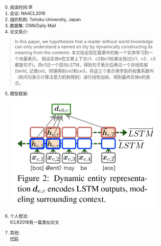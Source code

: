 0. 阅读时间:早
1. 会议:  NAACL2016
2. 组织机构: Tohoku University, Japan  
3. 数据集:  CNN/Daily Mail
4. 论文简介: 
> In this paper, we hypothesize that a reader without world knowledge can only understand a named en
tity by dynamically constructing its meaning from the contexts.
本文给出现在篇章中的每一个实体学习到一个向量表示。
假设实体e在文章上下文c1、c2和c3处都出现过(c1、c2、c3都是句子)。将c1过一个双向LSTM，得到句子表示后再过一个非线性层(tanh),
记做ce1。同理得到ce2和ce3。将这三个表示用学到的权重系数W（和问句表示计算注意力机制得到）进行线性加权，得到最终实体e的表示。

5. 模型框架:  
![image](https://github.com/dengyuning/paper-reading-notes/blob/master/paper_pictures/dynamic_entity_repre.png?raw=true)

6. 个人想法:  
ICLR2018有一篇类似论文

7. 其他:  
[代码](https://github.com/soskek/der-network)
